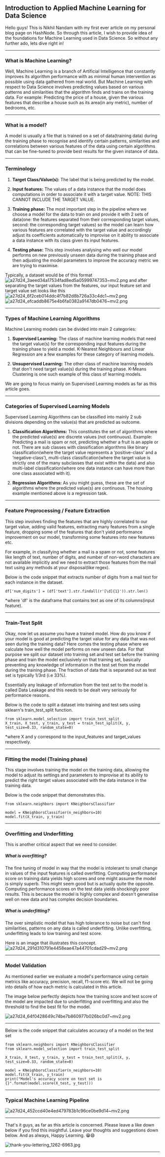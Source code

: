 ## Introduction to Applied Machine Learning for Data Science

Hello guys! This is Nikhil Nandam with my first ever article on my personal blog page on HashNode. So through this article, I wish to provide idea of the foundations for Machine Learning used in Data Science.
So without any further ado, lets dive right in!
<hr> 

### What is Machine Learning?

Well, Machine Learning is a branch of Artificial Intelligence that constantly improves its algorithm performance with as minimal human intervention as possible using data gathered from real world.
	But Machine Learning with respect to Data Science involves predicting values based on various patterns and similarities that the algorithm finds and trains on the training data. For example: Predicting the price of a house, given the various features that describe a house such as its area(in any metric), number of bedrooms, etc. 
<hr>

### What is a model?

A model is usually a file that is trained on a set of data(training data) during the training phase to recognise and identify certain patterns, similarities and correlations between various features of the data using certain algorithms that can be fine-tuned to provide best results for the given instance of data.
<hr>

### Terminology

1. **Target Class/Value(s):** The label that is being predicted by the model.

2. **Input features:** The values of a data instance that the model does computations in order to associate it with a target value. NOTE: THIS CANNOT INCLUDE THE TARGET VALUE.

3. **Training phase:** The most important step in the pipeline where we choose a model for the data to train on and provide it with 2 sets of data(one: the features separated from their corresponding target values, second: the corresponding target values) so the model can learn how various features are correlated with the target value and accordingly adjust its coefficients automatically to improvise on it ability to associate a data instance with its class given its input features.

4. **Testing phase:** This step involves analysing who well our model performs on new previously unseen data during the training phase and then adjusting the model parameters to improve the accuracy metric we are trying to maximise.

Typically, a dataset would be of this format
![a27d24_3aeed34a17534fad8ed5a05999747353~mv2.png](https://cdn.hashnode.com/res/hashnode/image/upload/v1635178724525/Vd_1pPfeb.png)
and after separating the target values from the features, our input feature set and target value set looks like this
![a27d24_6f2ceb014ddc4f7b82d8b726a33c4dc1~mv2.png](https://cdn.hashnode.com/res/hashnode/image/upload/v1635178784981/M6GfAjqRD.png)
![a27d24_efcaddb8675e4b6fa0382a9147db0476~mv2.png](https://cdn.hashnode.com/res/hashnode/image/upload/v1635178814552/cSx1NJepl.png)
<hr>

### Types of Machine Learning Algorithms

Machine Learning models can be divided into main 2 categories: 
1. **Supervised Learning:** The class of machine learning models that need the target value(s) for the corresponding input features during the training phase to yield a model. K-Nearest Neighbours and Linear Regression are a few examples for these category of learning models.

2. **Unsupervised Learning:** The other class of machine learning models that don't need target value(s) during the training phase. K-Means Clustering is one such example of this class of learning models.

We are going to focus mainly on Supervised Learning models as far as this article goes.
<hr>

### Categories of Supervised Learning Models

Supervised Learning Algorithms can be classified into mainly 2 sub divisions depending on the value(s) that are predicted as outcome.
1. **Classification Algorithms:** This constitutes the set of algorithms where the predicted value(s) are discrete values (not continuous). Example: Predicting a mail is spam or not, predicting whether a fruit is an apple or not. 
	There are sub classes with classification algorithms like binary classification(where the target value represents a ‘positive-class’ and a ‘negative-class’), multi-class classification(where the target value is strictly one of the many subclasses that exist within the data) and also multi-label classification(where one data instance can have more than one class associated with it).

2. **Regression Algorithms:** As you might guess, these are the set of algorithms where the predicted value(s) are continuous. The housing example mentioned above is a regression task. 
<hr>

### Feature Preprocessing / Feature Extraction

This step involves finding the features that are highly correlated to our target value, adding valid features, extracting many features from a single feature, dropping some of the features that don't yield performance improvement on our model, transforming some features into new features etc.

For example, in classifying whether a mail is a spam or not, some features like length of text, number of digits, and number of non-word characters are not available implicitly and we need to extract those features from the mail text using any methods at your disposal(like regex).

Below is the code snippet that extracts number of digits from a mail text for each instance in the dataset.
```
df['num_digits'] = (df['text'].str.findall(r'[\d]{1}')).str.len()
```
*where 'df' is the dataframe that contains text as one of its columns(input feature).
<hr>

### Train-Test Split
Okay, now let us assume you have a trained model. How do you know if your model is good at predicting the target value for any data that was not seen during the training data? Here comes the testing phase where we calculate how well the model performs on new unseen data. For that purpose we split our dataset into training set and test set before the training phase and train the model exclusively on that training set, basically preventing any knowledge of information in the test set from the model during the training phase. The fraction of data that is separated out as test set is typically 1/3rd (i.e 33%).

Essentially any leakage of information from the test set to the model is called Data Leakage and this needs to be dealt very seriously for performance reasons.

Below is the code to split a dataset into training and test sets using sklearn's train_test_split function.
```
from sklearn.model_selection import train_test_split
X_train, X_test, y_train, y_test = train_test_split(X, y, test_size=0.33, random_state=0)
```
*where X and y correspond to the input_features and target_values respectively.
<hr>

### Fitting the model (Training phase)
This stage involves training the model on the training data, allowing the model to adjust its settings and parameters to improvise at its ability to predict the right target values associated with the data instance in the training data.

Below is the code snippet that demonstrates this.
```
from sklearn.neighbors import KNeighborsClassifier

model = KNeighborsClassifier(n_neighbors=10)
model.fit(X_train, y_train)
```
<hr>

### Overfitting and Underfitting
This is another critical aspect that we need to consider.

##### **What is overfitting?**
The fine tuning of model in way that the model is intolerant to small change in values of the input features is called overfitting. Computing performance score on training data yields high scores and one might assume the model is simply superb. This might seem good but is actually quite the opposite. Computing performance scores on the test data yields shockingly poor results. This is because the model is highly complex and doesn't generalise well on new data and has complex decision boundaries. 

##### **What is underfitting?**
The over simplistic model that has high tolerance to noise but can't find similarities, patterns on any data is called underfitting. Unlike overfitting, underfitting leads to low training and test score.

Here is an image that illustrates this concept.
![a27d24_291d310791e4458eae47a44701cdad29~mv2.png](https://cdn.hashnode.com/res/hashnode/image/upload/v1635179546173/v_zv-XkPx.png)
<hr>

### Model Validation
As mentioned earlier we evaluate a model's performance using certain metrics like accuracy, precision, recall, f1-score etc. We will not be going into details of how each metric is calculated in this article.

The image below perfectly depicts how the training score and test score of the model are impacted due to underfitting and overfitting and also the threshold to find the best fit for the model.

![a27d24_64f0428649c74be7b860977b026bc0d7~mv2.png](https://cdn.hashnode.com/res/hashnode/image/upload/v1635179611053/nvzpU03eG.png)
<hr>

Below is the code snippet that calculates accuracy of a model on the test set
```
from sklearn.neighbors import KNeighborsClassifier
from sklearn.model_selection import train_test_split

X_train, X_test, y_train, y_test = train_test_split(X, y, test_size=0.33, random_state=0)

model = KNeighborsClassifier(n_neighbors=10)
model.fit(X_train, y_train)
print("Model's accuracy score on test set is {}".format(model.score(X_test, y_test)))
```
<hr>

### Typical Machine Learning Pipeline

![a27d24_452ccd40e4ed479783b1c96ce0be9d14~mv2.png](https://cdn.hashnode.com/res/hashnode/image/upload/v1635179692966/ngeh9dXZm.png)
<hr>

That's it guys, as far as this article is concerned. Please leave a like down below if you find this insightful. Leave your thoughts and suggestions down below. And as always, Happy Learning. 😁😄


![thank-you-lettering_1262-6963.jpg](https://cdn.hashnode.com/res/hashnode/image/upload/v1635256087700/2P_NszMia.jpeg)
<hr>